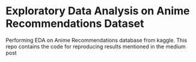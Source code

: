 # Exploratory Data Analysis on Anime Recommendations Dataset

Performing EDA on Anime Recommendations database from kaggle. This repo contains the code for reproducing results mentioned in the medium post
